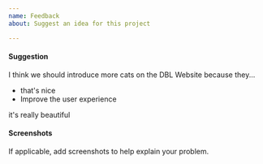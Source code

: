 ```yaml
---
name: Feedback
about: Suggest an idea for this project

---
```


#### Suggestion

I think we should introduce more cats on the DBL Website because they...

- that's nice
- Improve the user experience

it's really beautiful

#### Screenshots

If applicable, add screenshots to help explain your problem.
